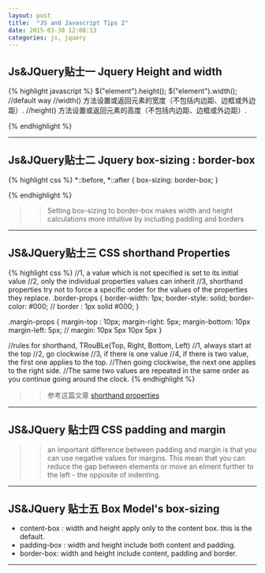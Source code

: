 ```yaml
---
layout: post
title:  "JS and Javascript Tips 2"
date: 2015-03-30 12:08:13
categories: js, jquery
---
```


## Js&JQuery贴士一  Jquery Height and width

{% highlight javascript %}
$("element").height();
$("element").width();
//default way
//width() 方法设置或返回元素的宽度（不包括内边距、边框或外边距）.
//height() 方法设置或返回元素的高度（不包括内边距、边框或外边距）.

{% endhighlight %}

***

## Js&JQuery贴士二 Jquery box-sizing : border-box


{% highlight css %}
*::before, *::after {
   box-sizing: border-box; 
}

{% endhighlight %}

>> Setting box-sizing to border-box makes width and height calculations more intuitive by including padding and borders

***

## JS&JQuery贴士三 CSS shorthand Properties

{% highlight css %}
//1, a value which is not specified is set to its initial value
//2, only the individual properties values can inherit
//3, shorthand properties try not to force a specific order for the values of the properties they replace.
.border-props {
    border-width: 1px;
    border-style: solid;
    border-color: #000;
    // border : 1px solid #000;
}

.margin-props {
    margin-top : 10px;
    margin-right: 5px;
    margin-bottom: 10px
    margin-left: 5px;
    // margin: 10px 5px 10px 5px
}

//rules for shorthand, TRouBLe(Top, Right, Bottom, Left)
//1, always start at the top
//2, go clockwise
//3, if there is one value
//4, if there is two value, the first one applies to the top. 
//Then going clockwise, the next one applies to the right side.
//The same two values are repeated in the same order as you continue going around the clock.
{% endhighlight %}
>> 参考这篇文章 [shorthand properties](https://developer.mozilla.org/en-US/docs/Web/CSS/Shorthand_properties)

***

## JS&JQuery 贴士四 CSS padding and margin

>> an important difference between padding and margin is that you can use negative values for margins. This mean that you can reduce the gap between elements or move an elment further to the left - the opposite of indenting.


*** 

## JS&JQuery 贴士五 Box Model's box-sizing

- content-box : width and height apply only to the content box. this is the default.
- padding-box : width and height include both content and padding.
- border-box: width and height include content, padding and border.

***


